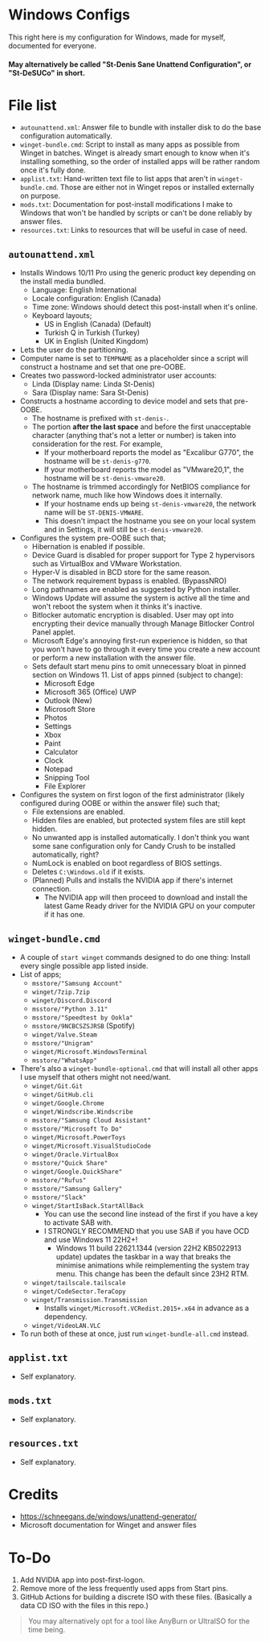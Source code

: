 # Windows Configs

This right here is my configuration for Windows, made for myself, documented for everyone.

#### May alternatively be called "St-Denis Sane Unattend Configuration", or "St-DeSUCo" in short.

# File list

- `autounattend.xml`: Answer file to bundle with installer disk to do the base configuration automatically.
- `winget-bundle.cmd`: Script to install as many apps as possible from Winget in batches. Winget is already smart enough to know when it's installing something, so the order of installed apps will be rather random once it's fully done.
- `applist.txt`: Hand-written text file to list apps that aren't in `winget-bundle.cmd`. Those are either not in Winget repos or installed externally on purpose.
- `mods.txt`: Documentation for post-install modifications I make to Windows that won't be handled by scripts or can't be done reliably by answer files.
- `resources.txt`: Links to resources that will be useful in case of need.

## `autounattend.xml`

- Installs Windows 10/11 Pro using the generic product key depending on the install media bundled.
  - Language: English International
  - Locale configuration: English (Canada)
  - Time zone: Windows should detect this post-install when it's online.
  - Keyboard layouts;
    - US in English (Canada) (Default)
    - Turkish Q in Turkish (Turkey)
    - UK in English (United Kingdom)
- Lets the user do the partitioning.
- Computer name is set to `TEMPNAME` as a placeholder since a script will construct a hostname and set that one pre-OOBE.
- Creates two password-locked administrator user accounts:
  - Linda (Display name: Linda St-Denis)
  - Sara (Display name: Sara St-Denis)
- Constructs a hostname according to device model and sets that pre-OOBE.
  - The hostname is prefixed with `st-denis-`.
  - The portion **after the last space** and before the first unacceptable character (anything that's not a letter or number) is taken into consideration for the rest. For example,
    - If your motherboard reports the model as "Excalibur G770", the hostname will be `st-denis-g770`.
    - If your motherboard reports the model as "VMware20,1", the hostname will be `st-denis-vmware20`.
  - The hostname is trimmed accordingly for NetBIOS compliance for network name, much like how Windows does it internally.
    - If your hostname ends up being `st-denis-vmware20`, the network name will be `ST-DENIS-VMWARE`.
    - This doesn't impact the hostname you see on your local system and in Settings, it will still be `st-denis-vmware20`.
- Configures the system pre-OOBE such that;
  - Hibernation is enabled if possible.
  - Device Guard is disabled for proper support for Type 2 hypervisors such as VirtualBox and VMware Workstation.
  - Hyper-V is disabled in BCD store for the same reason.
  - The network requirement bypass is enabled. (BypassNRO)
  - Long pathnames are enabled as suggested by Python installer.
  - Windows Update will assume the system is active all the time and won't reboot the system when it thinks it's inactive.
  - Bitlocker automatic encryption is disabled. User may opt into encrypting their device manually through Manage Bitlocker Control Panel applet.
  - Microsoft Edge's annoying first-run experience is hidden, so that you won't have to go through it every time you create a new account or perform a new installation with the answer file.
  - Sets default start menu pins to omit unnecessary bloat in pinned section on Windows 11. List of apps pinned (subject to change):
    - Microsoft Edge
    - Microsoft 365 (Office) UWP
    - Outlook (New)
    - Microsoft Store
    - Photos
    - Settings
    - Xbox
    - Paint
    - Calculator
    - Clock
    - Notepad
    - Snipping Tool
    - File Explorer
- Configures the system on first logon of the first administrator (likely configured during OOBE or within the answer file) such that;
  - File extensions are enabled.
  - Hidden files are enabled, but protected system files are still kept hidden.
  - No unwanted app is installed automatically. I don't think you want some sane configuration only for Candy Crush to be installed automatically, right?
  - NumLock is enabled on boot regardless of BIOS settings.
  - Deletes `C:\Windows.old` if it exists.
  - (Planned) Pulls and installs the NVIDIA app if there's internet connection.
    - The NVIDIA app will then proceed to download and install the latest Game Ready driver for the NVIDIA GPU on your computer if it has one.

## `winget-bundle.cmd`

- A couple of `start winget` commands designed to do one thing: Install every single possible app listed inside.
- List of apps;
  - `msstore/"Samsung Account"`
  - `winget/7zip.7zip`
  - `winget/Discord.Discord`
  - `msstore/"Python 3.11"`
  - `msstore/"Speedtest by Ookla"`
  - `msstore/9NCBCSZSJRSB` (Spotify)
  - `winget/Valve.Steam`
  - `msstore/"Unigram"`
  - `winget/Microsoft.WindowsTerminal`
  - `msstore/"WhatsApp"`
- There's also a `winget-bundle-optional.cmd` that will install all other apps I use myself that others might not need/want.
  - `winget/Git.Git`
  - `winget/GitHub.cli`
  - `winget/Google.Chrome`
  - `winget/Windscribe.Windscribe`
  - `msstore/"Samsung Cloud Assistant"`
  - `msstore/"Microsoft To Do"`
  - `winget/Microsoft.PowerToys`
  - `winget/Microsoft.VisualStudioCode`
  - `winget/Oracle.VirtualBox`
  - `msstore/"Quick Share"`
  - `winget/Google.QuickShare"`
  - `msstore/"Rufus"`
  - `msstore/"Samsung Gallery"`
  - `msstore/"Slack"`
  - `winget/StartIsBack.StartAllBack`
    - You can use the second line instead of the first if you have a key to activate SAB with.
    - I STRONGLY RECOMMEND that you use SAB if you have OCD and use Windows 11 22H2+!
      - Windows 11 build 22621.1344 (version 22H2 KB5022913 update) updates the taskbar in a way that breaks the minimise animations while reimplementing the system tray menu. This change has been the default since 23H2 RTM.
  - `winget/tailscale.tailscale`
  - `winget/CodeSector.TeraCopy`
  - `winget/Transmission.Transmission`
    - Installs `winget/Microsoft.VCRedist.2015+.x64` in advance as a dependency.
  - `winget/VideoLAN.VLC`
- To run both of these at once, just run `winget-bundle-all.cmd` instead.

## `applist.txt`

- Self explanatory.

## `mods.txt`

- Self explanatory.

## `resources.txt`

- Self explanatory.

# Credits

- https://schneegans.de/windows/unattend-generator/
- Microsoft documentation for Winget and answer files

# To-Do

1. Add NVIDIA app into post-first-logon.
2. Remove more of the less frequently used apps from Start pins.
3. GitHub Actions for building a discrete ISO with these files. (Basically a data CD ISO with the files in this repo.)
> You may alternatively opt for a tool like AnyBurn or UltraISO for the time being.